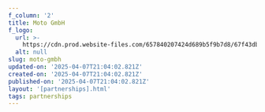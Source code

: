 ```yaml
---
f_column: '2'
title: Moto GmbH
f_logo:
  url: >-
    https://cdn.prod.website-files.com/657840207424d689b5f9b7d8/67f43dbd792194a5a26add71_logtype.svg
  alt: null
slug: moto-gmbh
updated-on: '2025-04-07T21:04:02.821Z'
created-on: '2025-04-07T21:04:02.821Z'
published-on: '2025-04-07T21:04:02.821Z'
layout: '[partnerships].html'
tags: partnerships
---
```




